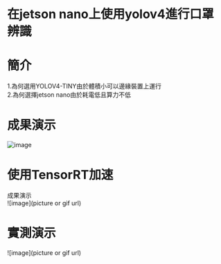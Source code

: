 # **在jetson nano上使用yolov4進行口罩辨識**  
# **簡介**
1.為何選用YOLOV4-TINY由於體積小可以邊緣裝置上運行  
2.為何選擇jetson nano由於耗電低且算力不低
# **成果演示**  
![image](https://github.com/guizaida/IN-JETSON-NANO-MASKCHECK-USE-YOLOV4/blob/bb62fc9e1b9649b954ec97d299d5221ce301378a/img/test.gif)  

# **使用TensorRT加速**  
成果演示  
![image](picture or gif url)    

# **實測演示**  
![image](picture or gif url)   

